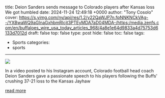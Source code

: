 title: Deion Sanders sends message to Colorado players after Kansas loss We got humbled
date: 2024-11-24 12:49:18 +0000
author: "Tony Cosolo"
cover: https://s.yimg.com/ny/api/res/1.2/y22QaWJP7n.fpNNKNCkVAg--/YXBwaWQ9aGlnaGxhbmRlcjt3PTEyMDA7aD04MDA-/https:/media.zenfs.com/en/buffaloes_wire_usa_today_articles_968/4a8e1e64d9833a4d75753d6133d7012d
draft: false
top: false
type: post
hide: false
toc: false
tags:
  - Sports
categories:
  - sports
---

![](https://s.yimg.com/ny/api/res/1.2/y22QaWJP7n.fpNNKNCkVAg--/YXBwaWQ9aGlnaGxhbmRlcjt3PTEyMDA7aD04MDA-/https:/media.zenfs.com/en/buffaloes_wire_usa_today_articles_968/4a8e1e64d9833a4d75753d6133d7012d)

In a video posted to his Instagram account, Colorado football head coach Deion Sanders gave a passionate speech to his players following the Buffs' crushing 37-21 loss to the Kansas Jayhaw

[read more](https://coloradobuffaloeswire.usatoday.com/2024/11/24/deion-sanders-message-colorado-players-kansas-loss-football/)
